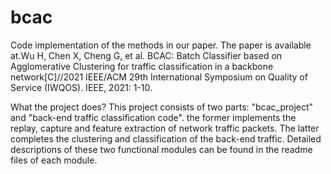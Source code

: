 # bcac
Code implementation of the methods in our paper. The paper is available at.Wu H, Chen X, Cheng G, et al. BCAC: Batch Classifier based on Agglomerative Clustering for traffic classification in a backbone network[C]//2021 IEEE/ACM 29th International Symposium on Quality of Service (IWQOS). IEEE, 2021: 1-10.

What the project does? This project consists of two parts: "bcac_project" and "back-end traffic classification code". the former implements the replay, capture and feature extraction of network traffic packets. The latter completes the clustering and classification of the back-end traffic. Detailed descriptions of these two functional modules can be found in the readme files of each module.
